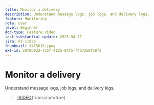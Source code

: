 ```yaml
---
title: Monitor a delivery
description: Understand message logs, job logs, and delivery logs.
feature: Monitoring
role: User
level: Beginner
doc-type: Feature Video
last-substantial-update: 2023-04-27
jira: KT-11926
thumbnail: 3415815.jpeg
exl-id: 2978b932-73bf-4125-84fb-f4b7258fb8fd
---
```

# Monitor a delivery

Understand message logs, job logs, and delivery logs.

>[!VIDEO](https://video.tv.adobe.com/v/3415815/?learn=on){transcript=true}
